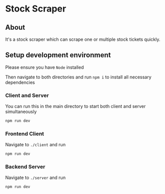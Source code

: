 # Stock Scraper

## About

It's a stock scraper which can scrape one or multiple stock tickets quickly.

## Setup development environment

Please ensure you have `Node` installed

Then navigate to both directories and run `npm i` to install all necessary dependencies

### Client and Server

You can run this in the main directory to start both client and server simultaneously

```bash
npm run dev
```

### Frontend Client

Navigate to `./client` and run

```bash
npm run dev
```

### Backend Server

Navigate to `./server` and run

```bash
npm run dev
```
